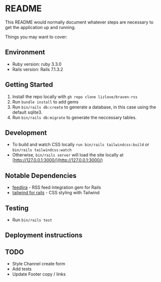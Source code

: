 # README

This README would normally document whatever steps are necessary to get the
application up and running.

Things you may want to cover:

## Environment

- Ruby version: ruby 3.3.0
- Rails version: Rails 7.1.3.2

## Getting Started

1. Install the repo locally with `gh repo clone lizlove/braven-rss`
2. Run `bundle install` to add gems
3. Run `bin/rails db:create` to generate a database, in this case using the default sqlite3.
4. Run `bin/rails db:migrate` to generate the neccessary tables.

## Development

- To build and watch CSS locally `run bin/rails tailwindcss:build` or `bin/rails tailwindcss:watch`
- Otherwise, `bin/rails server` will load the site locally at [http://127.0.0.1:3000/](http://127.0.0.1:3000/)

## Notable Dependencies

- [feedjira](https://github.com/feedjira/feedjira) - RSS feed integration gem for Rails
- [tailwind for rails](https://github.com/rails/tailwindcss-rails) - CSS styling with Tailwind

## Testing

- Run `bin/rails test`

## Deployment instructions

## TODO

- Style Channel create form
- Add tests
- Update Footer copy / links
